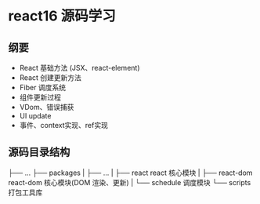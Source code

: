 # react16 源码学习

## 纲要
- React 基础方法 (JSX、react-element)
- React 创建更新方法
- Fiber 调度系统
- 组件更新过程
- VDom、错误捕获
- UI update
- 事件、context实现、ref实现


## 源码目录结构

├── ...
├── packages
|   ├── ...
|   ├── react     react 核心模块
|   ├── react-dom react-dom 核心模块(DOM 渲染、更新) 
|   └── schedule  调度模块
└── scripts       打包工具库